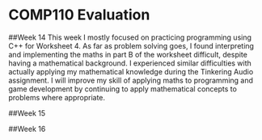 # COMP110 Evaluation

##Week 14
This week I mostly focused on practicing programming using C++ for Worksheet 4. As far as problem solving goes, I found interpreting and implementing the maths in part B of the worksheet difficult, despite having a mathematical background. I experienced similar difficulties with actually applying my mathematical knowledge during the Tinkering Audio assignment. I will improve my skill of applying maths to programming and game development by continuing to apply mathematical concepts to problems where appropriate.

##Week 15

##Week 16
